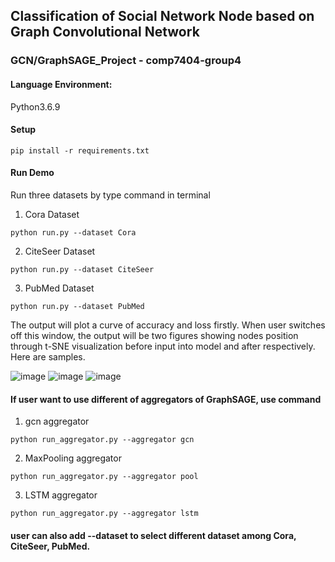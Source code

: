 ## Classification of Social Network Node based on Graph Convolutional Network


### GCN/GraphSAGE_Project - comp7404-group4 

   
#### Language Environment: 
Python3.6.9 
 
#### Setup 
```
pip install -r requirements.txt 
``` 
   
#### Run Demo 
Run three datasets by type command in terminal 
  
1. Cora Dataset
```
python run.py --dataset Cora 
```  
2. CiteSeer Dataset 
```
python run.py --dataset CiteSeer 
```  
3. PubMed Dataset 
```
python run.py --dataset PubMed 
```
The output will plot a curve of accuracy and loss firstly. When user switches off this window, the output will be two figures showing nodes position through t-SNE visualization before input into model and after respectively. Here are samples.

![image](https://github.com/ZHANGHE24/Classification-of-Social-Network-Node-based-on-Graph-Convolutional-Network/blob/main/image/Cora.png)
![image](https://github.com/ZHANGHE24/Classification-of-Social-Network-Node-based-on-Graph-Convolutional-Network/blob/main/image/untrained_Cora.png)
![image](https://github.com/ZHANGHE24/Classification-of-Social-Network-Node-based-on-Graph-Convolutional-Network/blob/main/image/trained_Cora.png)


#### If user want to use different of aggregators of GraphSAGE, use command 
  
1. gcn aggregator 
```
python run_aggregator.py --aggregator gcn 
```  
2. MaxPooling aggregator 
```
python run_aggregator.py --aggregator pool 
```  
3. LSTM aggregator 
```
python run_aggregator.py --aggregator lstm 
```
#### user can also add --dataset to select different dataset among Cora, CiteSeer, PubMed. 


